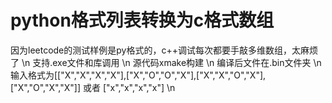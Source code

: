 # python格式列表转换为c格式数组
因为leetcode的测试样例是py格式的，c++调试每次都要手敲多维数组，太麻烦了 \n
支持.exe文件和库调用 \n
源代码xmake构建 \n
编译后文件在.bin文件夹 \n
输入格式为[["X","X","X","X"],["X","O","O","X"],["X","X","O","X"],["X","O","X","X"]] 或者 ["x","x","x","x"] \n
